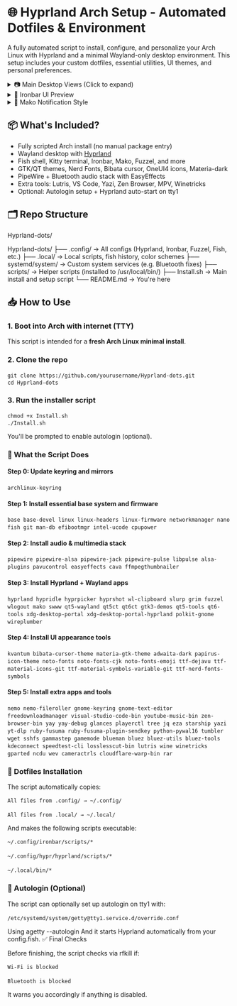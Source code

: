 # 🌐 Hyprland Arch Setup - Automated Dotfiles & Environment


A fully automated script to install, configure, and personalize your Arch Linux with Hyprland and a minimal Wayland-only desktop environment. This setup includes your custom dotfiles, essential utilities, UI themes, and personal preferences.

<details>
<summary>📷 Main Desktop Views (Click to expand)</summary>

<p align="center">
  <img src=".assets/view-1.png" width="700" style="border-radius: 5px;"><br>
  <img src=".assets/view-2.png" width="700" style="border-radius: 5px;"><br>
  <img src=".assets/view-3.png" width="700" style="border-radius: 5px;">
</p>

</details>

<details>
<summary>🧩 Ironbar UI Preview</summary>

<p align="center">
  <img src=".assets/ironbar.png" width="700" style="border-radius: 5px;">
</p>

</details>

<details>
<summary>🔔 Mako Notification Style</summary>

<p align="center">
  <img src=".assets/mako.png" width="700" style="border-radius: 5px;">
</p>

</details>


## 📦 What's Included?

- Fully scripted Arch install (no manual package entry)
- Wayland desktop with [Hyprland](https://github.com/hyprwm/Hyprland)
- Fish shell, Kitty terminal, Ironbar, Mako, Fuzzel, and more
- GTK/QT themes, Nerd Fonts, Bibata cursor, OneUI4 icons, Materia-dark
- PipeWire + Bluetooth audio stack with EasyEffects
- Extra tools: Lutris, VS Code, Yazi, Zen Browser, MPV, Winetricks
- Optional: Autologin setup + Hyprland auto-start on tty1

## 🗂️ Repo Structure

Hyprland-dots/

Hyprland-dots/
├── .config/ → All configs (Hyprland, Ironbar, Fuzzel, Fish, etc.)
├── .local/  → Local scripts, fish history, color schemes
├── systemd/system/ → Custom system services (e.g. Bluetooth fixes)
├── scripts/ → Helper scripts (installed to /usr/local/bin/)
├── Install.sh → Main install and setup script
└── README.md → You're here


## 📥 How to Use

### 1. Boot into Arch with internet (TTY)

This script is intended for a **fresh Arch Linux minimal install**.

### 2. Clone the repo

```
git clone https://github.com/yourusername/Hyprland-dots.git
cd Hyprland-dots
```
### 3. Run the installer script

```
chmod +x Install.sh
./Install.sh
```

You'll be prompted to enable autologin (optional).

### 🧰 What the Script Does

#### Step 0: Update keyring and mirrors

`
archlinux-keyring
`

#### Step 1: Install essential base system and firmware

`
base base-devel linux linux-headers linux-firmware
networkmanager nano fish git man-db efibootmgr
intel-ucode cpupower
`

#### Step 2: Install audio & multimedia stack

`
pipewire pipewire-alsa pipewire-jack pipewire-pulse libpulse
alsa-plugins pavucontrol easyeffects cava ffmpegthumbnailer
`

#### Step 3: Install Hyprland + Wayland apps

`
hyprland hypridle hyprpicker hyprshot wl-clipboard slurp grim
fuzzel wlogout mako swww qt5-wayland qt5ct qt6ct gtk3-demos
qt5-tools qt6-tools xdg-desktop-portal xdg-desktop-portal-hyprland
polkit-gnome wireplumber
`

#### Step 4: Install UI appearance tools

`
kvantum bibata-cursor-theme
materia-gtk-theme adwaita-dark papirus-icon-theme
noto-fonts noto-fonts-cjk noto-fonts-emoji ttf-dejavu
ttf-material-icons-git ttf-material-symbols-variable-git ttf-nerd-fonts-symbols
`

#### Step 5: Install extra apps and tools

`
nemo nemo-fileroller gnome-keyring gnome-text-editor freedownloadmanager
visual-studio-code-bin youtube-music-bin zen-browser-bin yay yay-debug
glances playerctl tree jq eza starship yazi yt-dlp
ruby-fusuma ruby-fusuma-plugin-sendkey python-pywal16 tumbler
wget sshfs gammastep gamemode blueman bluez bluez-utils bluez-tools
kdeconnect speedtest-cli losslesscut-bin lutris wine winetricks
gparted ncdu wev cameractrls cloudflare-warp-bin rar
`

### 📂 Dotfiles Installation

The script automatically copies:

    All files from .config/ → ~/.config/

    All files from .local/ → ~/.local/

And makes the following scripts executable:

    ~/.config/ironbar/scripts/*

    ~/.config/hypr/hyprland/scripts/*

    ~/.local/bin/*

### 🔐 Autologin (Optional)

The script can optionally set up autologin on tty1 with:

`
/etc/systemd/system/getty@tty1.service.d/override.conf
`

Using agetty --autologin <user>
And it starts Hyprland automatically from your config.fish.
✅ Final Checks

Before finishing, the script checks via rfkill if:

    Wi-Fi is blocked

    Bluetooth is blocked

It warns you accordingly if anything is disabled.

